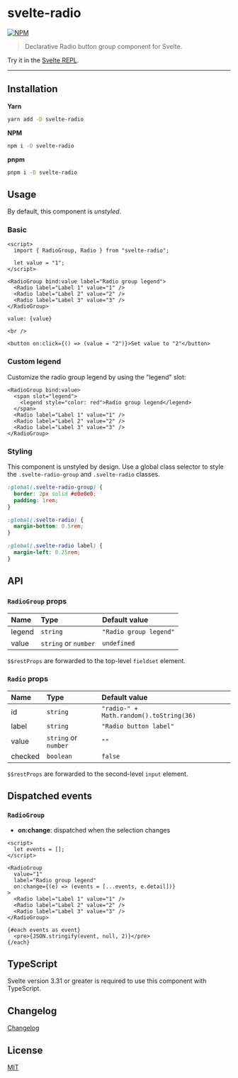 # svelte-radio

[![NPM][npm]][npm-url]

> Declarative Radio button group component for Svelte.

<!-- REPO_URL -->

Try it in the [Svelte REPL](https://svelte.dev/repl/f2b10d0faf2e44fd85a72b06a63ae8c2).

---

<!-- TOC -->

## Installation

**Yarn**

```bash
yarn add -D svelte-radio
```

**NPM**

```bash
npm i -D svelte-radio
```

**pnpm**

```bash
pnpm i -D svelte-radio
```

## Usage

By default, this component is _unstyled_.

### Basic

```svelte
<script>
  import { RadioGroup, Radio } from "svelte-radio";

  let value = "1";
</script>

<RadioGroup bind:value label="Radio group legend">
  <Radio label="Label 1" value="1" />
  <Radio label="Label 2" value="2" />
  <Radio label="Label 3" value="3" />
</RadioGroup>

value: {value}

<br />

<button on:click={() => (value = "2")}>Set value to "2"</button>
```

### Custom legend

Customize the radio group legend by using the "legend" slot:

```svelte
<RadioGroup bind:value>
  <span slot="legend">
    <legend style="color: red">Radio group legend</legend>
  </span>
  <Radio label="Label 1" value="1" />
  <Radio label="Label 2" value="2" />
  <Radio label="Label 3" value="3" />
</RadioGroup>
```

### Styling

This component is unstyled by design. Use a global class selector to style the `.svelte-radio-group` and `.svelte-radio` classes.

```css
:global(.svelte-radio-group) {
  border: 2px solid #e0e0e0;
  padding: 1rem;
}

:global(.svelte-radio) {
  margin-bottom: 0.5rem;
}

:global(.svelte-radio label) {
  margin-left: 0.25rem;
}
```

## API

### `RadioGroup` props

| Name   | Type                 | Default value          |
| :----- | :------------------- | :--------------------- |
| legend | `string`             | `"Radio group legend"` |
| value  | `string` or `number` | `undefined`            |

`$$restProps` are forwarded to the top-level `fieldset` element.

### `Radio` props

| Name    | Type                 | Default value                           |
| :------ | :------------------- | :-------------------------------------- |
| id      | `string`             | `"radio-" + Math.random().toString(36)` |
| label   | `string`             | `"Radio button label"`                  |
| value   | `string` or `number` | `""`                                    |
| checked | `boolean`            | `false`                                 |

`$$restProps` are forwarded to the second-level `input` element.

## Dispatched events

### `RadioGroup`

- **on:change**: dispatched when the selection changes

```svelte
<script>
  let events = [];
</script>

<RadioGroup
  value="1"
  label="Radio group legend"
  on:change={(e) => (events = [...events, e.detail])}
>
  <Radio label="Label 1" value="1" />
  <Radio label="Label 2" value="2" />
  <Radio label="Label 3" value="3" />
</RadioGroup>

{#each events as event}
  <pre>{JSON.stringify(event, null, 2)}</pre>
{/each}
```

## TypeScript

Svelte version 3.31 or greater is required to use this component with TypeScript.

## Changelog

[Changelog](CHANGELOG.md)

## License

[MIT](LICENSE)

[npm]: https://img.shields.io/npm/v/svelte-radio.svg?color=%23ff3e00&style=for-the-badge
[npm-url]: https://npmjs.com/package/svelte-radio
